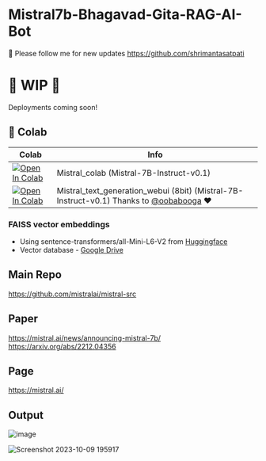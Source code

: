 # Mistral7b-Bhagavad-Gita-RAG-AI-Bot
🐣 Please follow me for new updates https://github.com/shrimantasatpati <br />

# 🚦 WIP 🚦
Deployments coming soon!

## 🦒 Colab

| Colab | Info
| --- | --- |
[![Open In Colab](https://colab.research.google.com/assets/colab-badge.svg)](https://colab.research.google.com/github/camenduru/Mistral-colab/blob/main/Mistral_colab.ipynb) | Mistral_colab (Mistral-7B-Instruct-v0.1)
[![Open In Colab](https://colab.research.google.com/assets/colab-badge.svg)](https://colab.research.google.com/github/camenduru/Mistral-colab/blob/main/Mistral_text_generation_webui.ipynb) | Mistral_text_generation_webui (8bit) (Mistral-7B-Instruct-v0.1) Thanks to [@oobabooga](https://github.com/oobabooga/text-generation-webui) ❤

### FAISS vector embeddings
- Using sentence-transformers/all-Mini-L6-V2 from [Huggingface]()
- Vector database - [Google Drive](https://drive.google.com/drive/folders/1SVZEN9426k0MPibo4CjhbBcG1ZRa-Oo1?usp=drive_link)

## Main Repo
https://github.com/mistralai/mistral-src <br />

## Paper
https://mistral.ai/news/announcing-mistral-7b/ <br />
https://arxiv.org/abs/2212.04356 <br />

## Page
https://mistral.ai/

## Output
![image](https://github.com/camenduru/Mistral-colab/assets/54370274/7d74acf5-4659-4235-be6d-75b4396520d9)

![Screenshot 2023-10-09 195917](https://github.com/camenduru/Mistral-colab/assets/54370274/3d691d32-bbea-4d3e-988e-b37b3db5c83e)
